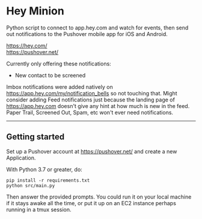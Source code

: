# Hey Minion

Python script to connect to app.hey.com and watch for events, then send out notifications to the
Pushover mobile app for iOS and Android.

https://hey.com/  
https://pushover.net/

Currently only offering these notifications:

* New contact to be screened

Imbox notifications were added natively on https://app.hey.com/my/notification_bells so not touching
that. Might consider adding Feed notifications just because the landing page of https://app.hey.com
doesn't give any hint at how much is new in the feed. Paper Trail, Screened Out, Spam, etc won't
ever need notifications.

---

## Getting started

Set up a Pushover account at https://pushover.net/ and create a new Application.

With Python 3.7 or greater, do:

    pip install -r requirements.txt
    python src/main.py

Then answer the provided prompts. You could run it on your local machine if it stays awake all the
time, or put it up on an EC2 instance perhaps running in a tmux session.
